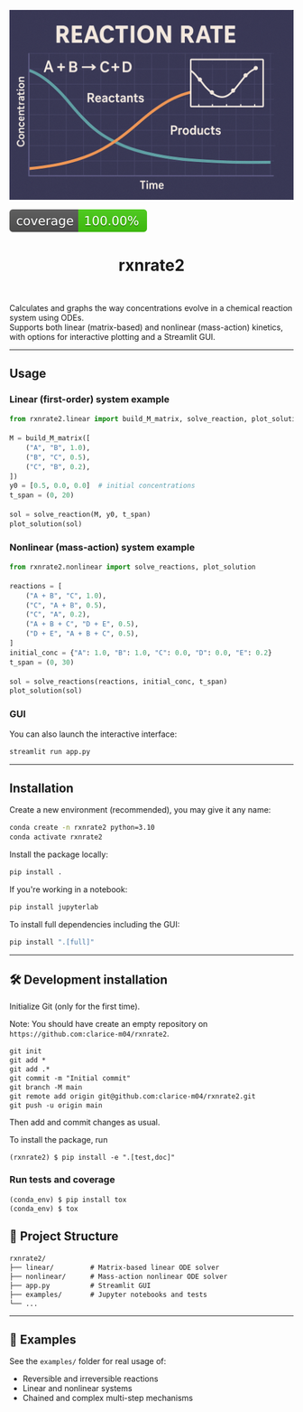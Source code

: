 ![Project Logo](assets/banner.png)

![Coverage Status](assets/coverage-badge.svg)

<h1 align="center">
rxnrate2
</h1>

<br>



Calculates and graphs the way concentrations evolve in a chemical reaction system using ODEs.  
Supports both linear (matrix-based) and nonlinear (mass-action) kinetics, with options for interactive plotting and a Streamlit GUI.

---

##  Usage

### Linear (first-order) system example

```python
from rxnrate2.linear import build_M_matrix, solve_reaction, plot_solution

M = build_M_matrix([
    ("A", "B", 1.0),
    ("B", "C", 0.5),
    ("C", "B", 0.2),
])
y0 = [0.5, 0.0, 0.0]  # initial concentrations
t_span = (0, 20)

sol = solve_reaction(M, y0, t_span)
plot_solution(sol)
```

### Nonlinear (mass-action) system example

```python
from rxnrate2.nonlinear import solve_reactions, plot_solution

reactions = [
    ("A + B", "C", 1.0),
    ("C", "A + B", 0.5),
    ("C", "A", 0.2),
    ("A + B + C", "D + E", 0.5),
    ("D + E", "A + B + C", 0.5),
]
initial_conc = {"A": 1.0, "B": 1.0, "C": 0.0, "D": 0.0, "E": 0.2}
t_span = (0, 30)

sol = solve_reactions(reactions, initial_conc, t_span)
plot_solution(sol)
```

### GUI

You can also launch the interactive interface:

```bash
streamlit run app.py
```

---

##  Installation

Create a new environment (recommended), you may give it any name:

```bash
conda create -n rxnrate2 python=3.10
conda activate rxnrate2
```

Install the package locally:

```bash
pip install .
```

If you're working in a notebook:

```bash
pip install jupyterlab
```

To install full dependencies including the GUI:

```bash
pip install ".[full]"
```

---

## 🛠️ Development installation

Initialize Git (only for the first time). 

Note: You should have create an empty repository on `https://github.com:clarice-m04/rxnrate2`.

```
git init
git add * 
git add .*
git commit -m "Initial commit" 
git branch -M main
git remote add origin git@github.com:clarice-m04/rxnrate2.git 
git push -u origin main
```

Then add and commit changes as usual. 

To install the package, run

```
(rxnrate2) $ pip install -e ".[test,doc]"
```

### Run tests and coverage

```
(conda_env) $ pip install tox
(conda_env) $ tox
```

## 📁 Project Structure

```
rxnrate2/
├── linear/         # Matrix-based linear ODE solver
├── nonlinear/      # Mass-action nonlinear ODE solver
├── app.py          # Streamlit GUI
├── examples/       # Jupyter notebooks and tests
└── ...
```

---

## 🧪 Examples

See the `examples/` folder for real usage of:

- Reversible and irreversible reactions
- Linear and nonlinear systems
- Chained and complex multi-step mechanisms

